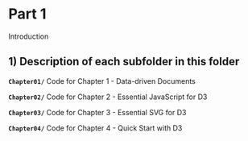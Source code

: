 # Part 1
Introduction

## 1) Description of each subfolder in this folder

__`Chapter01/`__
Code for Chapter 1 - Data-driven Documents

__`Chapter02/`__
Code for Chapter 2 - Essential JavaScript for D3

__`Chapter03/`__
Code for Chapter 3 - Essential SVG for D3

__`Chapter04/`__
Code for Chapter 4 - Quick Start with D3